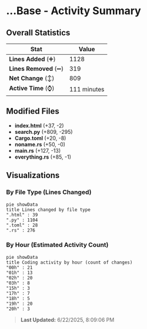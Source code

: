 # ...Base - Activity Summary 

## Overall Statistics

| Stat                   | Value                                                             |
| ---------------------- | ----------------------------------------------------------------- |
| **Lines Added** (➕)   | 1128                                          |
| **Lines Removed** (➖) | 319                                        |
| **Net Change** (↕)    | 809                |
| **Active Time** (⌚)   | 111 minutes |


## Modified Files
- **index.html** (+37, -2)
- **search.py** (+809, -295)
- **Cargo.toml** (+20, -8)
- **noname.rs** (+50, -0)
- **main.rs** (+127, -13)
- **everything.rs** (+85, -1)

## Visualizations

### By File Type (Lines Changed)

```mermaid
pie showData
title Lines changed by file type
".html" : 39
".py" : 1104
".toml" : 28
".rs" : 276
```

### By Hour (Estimated Activity Count)

```mermaid
pie showData
title Coding activity by hour (count of changes)
"00h" : 21
"01h" : 13
"02h" : 20
"03h" : 8
"15h" : 3
"17h" : 7
"18h" : 5
"19h" : 20
"20h" : 3
```


> **Last Updated:** 6/22/2025, 8:09:06 PM